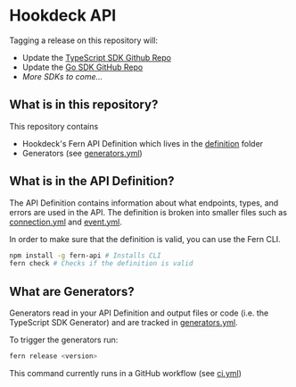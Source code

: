 # Hookdeck API

Tagging a release on this repository will:

- Update the [TypeScript SDK Github Repo](https://github.com/fern-hookdeck/hookdeck-node)
- Update the [Go SDK GitHub Repo](https://github.com/fern-hookdeck/hookdeck-go)
- _More SDKs to come..._

## What is in this repository?

This repository contains

- Hookdeck's Fern API Definition which lives in the [definition](./fern/api/definition/) folder
- Generators (see [generators.yml](./fern/api/generators.yml))

## What is in the API Definition?

The API Definition contains information about what endpoints, types, and errors are used in the API. The definition is broken into smaller files such as [connection.yml](fern/api/definition/connection.yml) and [event.yml](fern/api/definition/event.yml).

In order to make sure that the definition is valid, you can use the Fern CLI.

```bash
npm install -g fern-api # Installs CLI
fern check # Checks if the definition is valid
```

## What are Generators?

Generators read in your API Definition and output files or code (i.e. the TypeScript SDK Generator) and are tracked in [generators.yml](./fern/api/generators.yml).

To trigger the generators run:

```bash
fern release <version>
```

This command currently runs in a GitHub workflow (see [ci.yml](.github/workflows/ci.yml#L31))
